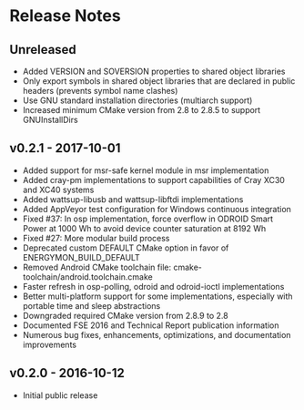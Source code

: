 # Release Notes

## Unreleased

 * Added VERSION and SOVERSION properties to shared object libraries
 * Only export symbols in shared object libraries that are declared in public headers (prevents symbol name clashes)
 * Use GNU standard installation directories (multiarch support)
 * Increased minimum CMake version from 2.8 to 2.8.5 to support GNUInstallDirs

## v0.2.1 - 2017-10-01

 * Added support for msr-safe kernel module in msr implementation
 * Added cray-pm implementations to support capabilities of Cray XC30 and XC40 systems
 * Added wattsup-libusb and wattsup-libftdi implementations
 * Added AppVeyor test configuration for Windows continuous integration
 * Fixed #37: In osp implementation, force overflow in ODROID Smart Power at 1000 Wh to avoid device counter saturation at 8192 Wh
 * Fixed #27: More modular build process
 * Deprecated custom DEFAULT CMake option in favor of ENERGYMON_BUILD_DEFAULT
 * Removed Android CMake toolchain file: cmake-toolchain/android.toolchain.cmake
 * Faster refresh in osp-polling, odroid and odroid-ioctl implementations
 * Better multi-platform support for some implementations, especially with portable time and sleep abstractions
 * Downgraded required CMake version from 2.8.9 to 2.8
 * Documented FSE 2016 and Technical Report publication information
 * Numerous bug fixes, enhancements, optimizations, and documentation improvements

## v0.2.0 - 2016-10-12

 * Initial public release
